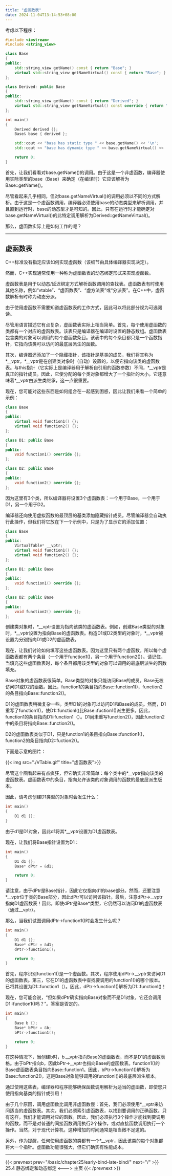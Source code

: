 ```yaml
---
title: "虚函数表"
date: 2024-11-04T13:14:53+08:00
---
```


考虑以下程序：

```C++
#include <iostream>
#include <string_view>

class Base
{
public:
    std::string_view getName() const { return "Base"; }                // 非 virtual
    virtual std::string_view getNameVirtual() const { return "Base"; } // virtual
};

class Derived: public Base
{
public:
    std::string_view getName() const { return "Derived"; }
    virtual std::string_view getNameVirtual() const override { return "Derived"; }
};

int main()
{
    Derived derived {};
    Base& base { derived };

    std::cout << "base has static type " << base.getName() << '\n';
    std::cout << "base has dynamic type " << base.getNameVirtual() << '\n';

    return 0;
}
```

首先，让我们看看对base.getName()的调用。由于这是一个非虚函数，编译器使用实际类型的base（Base）来确定（在编译时）它应该解析为Base::getName()。

尽管看起来几乎相同，但对base.getNameVirtual()的调用必须以不同的方式解析。由于这是一个虚函数调用，编译器必须使用base的动态类型来解析调用，并且直到运行时，base的动态型才是可知的。因此，只有在运行时才能确定对base.getNameVirtual()的此特定调用解析为Derived::getNameVirtual()。

那么，虚函数实际上是如何工作的呢？

***
## 虚函数表

C++标准没有指定应该如何实现虚函数（该细节由具体编译器实现决定）。

然而，C++实现通常使用一种称为虚函数表的动态绑定形式来实现虚函数。

虚函数表是用于以动态/延迟绑定方式解析函数调用的查找表。虚函数表有时使用其他名称，例如“vtable”、“虚函数表”、“虚方法表”或“分派表”。在C++中，虚函数解析有时称为动态分派。

由于使用虚函数不需要知道虚函数表的工作方式，因此可以将此部分视为可选阅读。

尽管用语言描述它有点复杂，虚函数表实际上相当简单。首先，每个使用虚函数的类都有一个对应的虚函数表。该表只是编译器在编译时设置的静态数组。虚函数表包含类的对象可以调用的每个虚函数条目。该表中的每个条目都只是一个函数指针，它指向该类可以访问的最底层派生的函数。

其次，编译器还添加了一个隐藏指针，该指针是基类的成员，我们将其称为\*__vptr。\*__vptr是在创建类对象时（自动）设置的，以便它指向该类的虚函数表。与this指针（它实际上是编译器用于解析自引用的函数参数）不同，\*__vptr是真正的指针成员。因此，它使分配的每个类对象都增大了一个指针的大小。它还意味着\*__vptr由派生类继承，这一点很重要。

现在，您可能对这些东西是如何组合在一起感到困惑，因此让我们来看一个简单的示例：

```C++
class Base
{
public:
    virtual void function1() {};
    virtual void function2() {};
};

class D1: public Base
{
public:
    void function1() override {};
};

class D2: public Base
{
public:
    void function2() override {};
};
```

因为这里有3个类，所以编译器将设置3个虚函数表：一个用于Base，一个用于D1，另一个用于D2。

编译器还向使用虚拟函数的最顶层的基类添加隐藏指针成员。尽管编译器会自动执行此操作，但我们将它放在下一个示例中，只是为了显示它的添加位置：

```C++
class Base
{
public:
    VirtualTable* __vptr;
    virtual void function1() {};
    virtual void function2() {};
};

class D1: public Base
{
public:
    void function1() override {};
};

class D2: public Base
{
public:
    void function2() override {};
};
```

创建类对象时，\*__vptr设置为指向该类的虚函数表。例如，创建Base类型的对象时，\*__vptr设置为指向Base的虚函数表。构造D1或D2类型的对象时，\*__vptr被设置为分别指向D1或D2的虚函数表。

现在，让我们讨论如何填写这些虚函数表。因为这里只有两个虚函数，所以每个虚函数表都有两个条目（一个用于function1()，另一个用于function2()）。请记住，当填充这些虚函数表时，每个条目都用该类型的对象可以调用的最底层派生的函数填充。

Base对象的虚函数表很简单。Base类型的对象只能访问Base的成员。Base无权访问D1或D2的函数。因此，function1的条目指向Base::function1()，function2的条目指向Base::function2()。

D1的虚函数表稍微复杂一些。类型D1的对象可以访问D1和Base的成员。然而，D1重写了function1()，使D1::functionl()比Base::fuction1()派生更多。因此，function1的条目指向D1::function1（）。D1尚未重写function2()，因此function2中的条目将指向Base::function2()。

D2的虚函数表类似于D1，只是function1的条目指向Base::function1()，function2的条目指向D2::fuction2()。

下面是示意的图片：

{{< img src="./VTable.gif" title="虚函数表">}}


尽管这个图看起来有点疯狂，但它确实非常简单：每个类中的\*__vptr指向该类的虚函数表。虚函数表中的条目，指向允许该类的对象调用的函数的最底层派生版本。

因此，请考虑创建D1类型的对象时会发生什么：

```C++
int main()
{
    D1 d1 {};
}
```

由于d1是D1对象，因此d1将其*__vptr设置为D1虚函数表。

现在，让我们将Base指针设置为D1：

```C++
int main()
{
    D1 d1 {};
    Base* dPtr = &d1;

    return 0;
}
```

请注意，由于dPtr是Base指针，因此它仅指向d1的base部分。然而，还要注意\*__vptr位于类的Base部分，因此dPtr可以访问该指针。最后，注意dPtr->__vptr指向D1虚函数表！因此，即使dPtr是Base*类型，它仍然可以访问D1的虚函数表（通过__vptr）。

那么，当我们试图调用dPtr->function1()时会发生什么呢？

```C++
int main()
{
    D1 d1 {};
    Base* dPtr = &d1;
    dPtr->function1();

    return 0;
}
```

首先，程序识别function1()是一个虚函数。其次，程序使用dPtr->__vptr来访问D1的虚函数表。第三，它在D1的虚函数表中查找要调用的function1()的哪个版本。已将其设置为D1::function1（）。因此，dPtr->function1()解析为D1::functionl()！

现在，您可能会说，“但如果dPtr确实指向Base对象而不是D1对象，它还会调用D1::function1()吗？”。答案是否定的。

```C++
int main()
{
    Base b {};
    Base* bPtr = &b;
    bPtr->function1();

    return 0;
}
```

在这种情况下，当创建b时，b.__vptr指向Base的虚函数表，而不是D1的虚函数表格。由于bPtr指向b，因此bPtr->__vptr也指向Base的虚函数表。function1()的Base虚函数表条目指向Base::function1。因此，bPtr->function1()解析为Base::function2()，这是Base对象能够调用的functionl()的最底层派生版本。

通过使用这些表，编译器和程序能够确保函数调用解析为适当的虚函数，即使您只使用指向基类的指针或引用！

由于几个原因，调用虚函数比调用非虚函数慢：首先，我们必须使用\*__vptr来访问适当的虚函数表。其次，我们必须索引虚函数表，以找到要调用的正确函数。只有这样，我们才能调用对应的函数。因此，我们必须执行3个操作才能找到要调用的函数，而不是对普通的间接函数调用执行2个操作，或对直接函数调用执行一个操作。当然，对于现代计算机，这种增加的时间通常是相当微不足道的。

另外，作为提醒，任何使用虚函数的类都有一个\*__vptr，因此该类的每个对象都将大一个指针。虚函数功能很强大，但它们确实有性能成本。

***

{{< prevnext prev="/basic/chapter25/early-bind-late-bind/" next="/" >}}
25.4 静态绑定和动态绑定
<--->
主页
{{< /prevnext >}}
